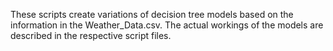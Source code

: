 These scripts create variations of decision tree models based on the information in the Weather_Data.csv.  The actual workings of the models are described in the respective script files.
